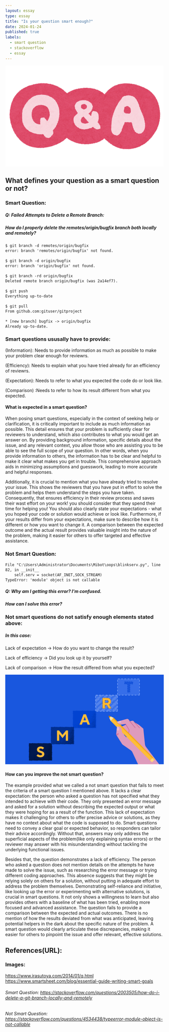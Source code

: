 ```yaml
---
layout: essay
type: essay
title: "Is your question smart enough?"
date: 2024-01-24
published: true
labels:
  - smart question
  - stackoverflow
  - essay
---
```


<img class="img-fluid" src="../img/smart2.png" auto>


## What defines your question as a smart question or not?


### Smart Question:
##### Q: Failed Attempts to Delete a Remote Branch:
##### How do I properly delete the remotes/origin/bugfix branch both locally and remotely?
  
```
$ git branch -d remotes/origin/bugfix
error: branch 'remotes/origin/bugfix' not found.

$ git branch -d origin/bugfix
error: branch 'origin/bugfix' not found.

$ git branch -rd origin/bugfix
Deleted remote branch origin/bugfix (was 2a14ef7).

$ git push
Everything up-to-date

$ git pull
From github.com:gituser/gitproject

* [new branch] bugfix -> origin/bugfix
Already up-to-date.
```

### Smart questions ususally have to provide:
 (Information): Needs to provide information as much as possible to make your problem clear enough for reviewrs.
 
 (Efficiency): Needs to explain what you have tried already for an efficiency of reviewrs.
 
 (Expectation): Needs to refer to what you expected the code do or look like.
 
 (Comparison) :Needs to refer to how its result different from what you expected.

#### What is expected in a smart question?
When posing smart questions, especially in the context of seeking help or clarification, it is critically important to include as much information as possible. This detail ensures that your problem is sufficiently clear for reviewers to understand, which also contributes to what you would get an answer on. By providing background information, specific details about the issue, and any relevant context, you allow those who are assisting you to be able to see the full scope of your question. In other words, when you provide information to others, the information has to be clear and helpful to make it clear what makes you get in trouble. This comprehensive approach aids in minimizing assumptions and guesswork, leading to more accurate and helpful responses.


Additionally, it is crucial to mention what you have already tried to resolve your issue. This shows the reviewers that you have put in effort to solve the problem and helps them understand the steps you have taken. Consequently, that ensures efficiency in their review process and saves their wast effort on your work! you should consider that they spend their time for helping you! You should also clearly state your expectations - what you hoped your code or solution would achieve or look like. Furthermore, if your results differ from your expectations, make sure to describe how it is different or how you want to change it. A comparison between the expected outcome and the actual result provides valuable insight into the nature of the problem, making it easier for others to offer targeted and effective assistance.




### Not Smart Question:

```
File "C:\Users\Administrator\Documents\Mibot\oops\blinkserv.py", line 82, in __init__
    self.serv = socket(AF_INET,SOCK_STREAM)
TypeError: 'module' object is not callable
```

##### Q: Why am I getting this error? I'm confused.
##### How can I solve this error?

### Not smart questions do not satisfy enough elements stated above:
##### In this case:
 Lack of expectation -> How do you want to change the result?
 
 Lack of efficiency -> Did you look up it by yourself?
 
 Lack of comparison -> How the result differed from what you expected?

<img class="img-fluid" src="../img/smart1.jpg" auto>

#### How can you improve the not smart question?
 The example provided what we called a not smart question that fails to meet the criteria of a smart question I mentioned above. It lacks a clear expectation: the person who asked a question has not specified what they intended to achieve with their code. They only presented an error message and asked for a solution without describing the expected output or what they were hoping for as a result of the function. This lack of expectation makes it challenging for others to offer precise advice or solutions, as they have no context about what the code is supposed to do. Smart questions need to convey a clear goal or expected behavior, so responders can tailor their advice accordingly. Without that, answers may only address the superficial aspects of the problem(like only explaining syntax errors) or the reviewer may answer with his misunderstanding without tackling the underlying functional issues.

 
Besides that, the question demonstrates a lack of efficiency. The person who asked a question does not mention details on the attempts he have made to solve the issue, such as researching the error message or trying different coding approaches. This absence suggests that they might be relying solely on others for a solution, without putting in adequate effort to address the problem themselves. Demonstrating self-reliance and initiative, like looking up the error or experimenting with alternative solutions, is crucial in smart questions. It not only shows a willingness to learn but also provides others with a baseline of what has been tried, enabling more focused and advanced assistance. The question fails to provide a comparison between the expected and actual outcomes. There is no mention of how the results deviated from what was anticipated, leaving potential helpers in the dark about the specific nature of the problem. A smart question would clearly articulate these discrepancies, making it easier for others to pinpoint the issue and offer relevant, effective solutions.


## References(URL):
### Images:
https://www.irasutoya.com/2014/01/q.html
https://www.smartsheet.com/blog/essential-guide-writing-smart-goals

###### Smart Question: https://stackoverflow.com/questions/2003505/how-do-i-delete-a-git-branch-locally-and-remotely
###### Not Smart Question: https://stackoverflow.com/questions/4534438/typeerror-module-object-is-not-callable
